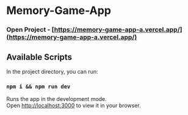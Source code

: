 # Memory-Game-App

### Open Project - [https://memory-game-app-a.vercel.app/](https://memory-game-app-a.vercel.app/)

## Available Scripts

In the project directory, you can run:

### `npm i && npm run dev`

Runs the app in the development mode.\
Open [http://localhost:3000](http://localhost:3000) to view it in your browser.

